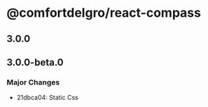 # @comfortdelgro/react-compass

## 3.0.0

## 3.0.0-beta.0

### Major Changes

- 21dbca04: Static Css
